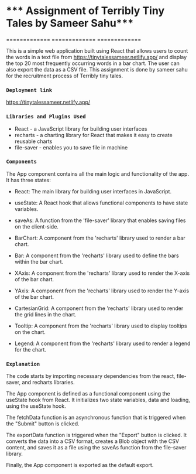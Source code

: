# *** Assignment of Terribly Tiny Tales by Sameer Sahu***
 ============= ============= =============

This is a simple web application built using React that allows users to count the words in a text file from https://tinytalessameer.netlify.app/ and display the top 20 most frequently occurring words in a bar chart. The user can also export the data as a CSV file. This assignment is done by sameer sahu for the recruitment process of Terribly tiny tales.


### `Deployment link`
  https://tinytalessameer.netlify.app/


### `Libraries and Plugins Used`

*  React - a JavaScript library for building user interfaces
*  recharts - a charting library for React that makes it easy to create reusable charts
*  file-saver - enables you to save file in machine




### `Components`

The App component contains all the main logic and functionality of the app. It has three states:

* React: The main library for building user interfaces in JavaScript.

* useState: A React hook that allows functional components to have state variables.

* saveAs: A function from the 'file-saver' library that enables saving files on the client-side.

* BarChart: A component from the 'recharts' library used to render a bar chart.

* Bar: A component from the 'recharts' library used to define the bars within the bar chart.

* XAxis: A component from the 'recharts' library used to render the X-axis of the bar chart.

* YAxis: A component from the 'recharts' library used to render the Y-axis of the bar chart.

* CartesianGrid: A component from the 'recharts' library used to render the grid lines in the chart.

* Tooltip: A component from the 'recharts' library used to display tooltips on the chart.

* Legend: A component from the 'recharts' library used to render a legend for the chart.




### `Explanation`

The code starts by importing necessary dependencies from the react, file-saver, and recharts libraries.

The App component is defined as a functional component using the useState hook from React. It initializes two state variables, data and loading, using the useState hook.

The fetchData function is an asynchronous function that is triggered when the "Submit" button is clicked.

The exportData function is triggered when the "Export" button is clicked. It converts the data into a CSV format, creates a Blob object with the CSV content, and saves it as a file using the saveAs function from the file-saver library.

Finally, the App component is exported as the default export.











